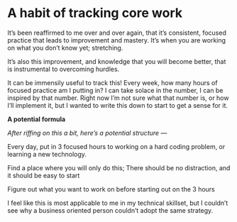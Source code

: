 # A habit of tracking core work


It’s been reaffirmed to me over and over again, that it’s consistent, focused
practice that leads to improvement and mastery. It’s when you are working on
what you don’t know yet; stretching.

It’s also this improvement, and knowledge that you will become better, that is
instrumental to overcoming hurdles.

It can be immensily useful to track this! Every week, how many hours of
focused practice am I putting in? I can take solace in the number, I can be
inspired by that number. Right now I’m not sure what that number is, or how
I’ll implement it, but I wanted to write this down to start to get a sense for
it.

 **A potential formula**

 _After riffing on this a bit, here’s a potential structure —_

Every day, put in 3 focused hours to working on a hard coding problem, or
learning a new technology.

Find a place where you will only do this; There should be no distraction, and
it should be easy to start

Figure out what you want to work on before starting out on the 3 hours

I feel like this is most applicable to me in my technical skillset, but I
couldn’t see why a business oriented person couldn’t adopt the same strategy.

